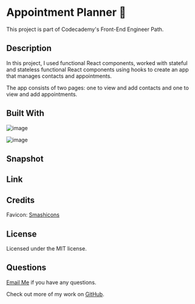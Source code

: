 # Appointment Planner 📆

This project is part of Codecademy's Front-End Engineer Path.

## Description  
In this project, I used functional React components, worked with stateful and stateless functional React components using hooks to create an app that manages contacts and appointments. 

The app consists of two pages: one to view and add contacts and one to view and add appointments.

 

## Built With 

![image](https://img.shields.io/badge/React-20232A?style=for-the-badge&logo=react&logoColor=61DAFB)

![image](https://img.shields.io/badge/React_Router-CA4245?style=for-the-badge&logo=react-router&logoColor=white)

## Snapshot

## Link 

## Credits

Favicon: 
[Smashicons](https://www.flaticon.com/authors/smashicons)

## License
Licensed under the MIT license.

## Questions 
[Email Me](Chloe.a.harris17@gmail.com) if you have any questions.

Check out more of my work on [GitHub](https://github.com/chloeharris1).